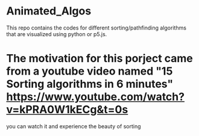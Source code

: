 # Animated_Algos
This repo contains the codes for different sorting/pathfinding algorithms that are visualized using python or p5.js.
# The motivation for this porject came from a youtube video named "15 Sorting algorithms in 6 minutes" https://www.youtube.com/watch?v=kPRA0W1kECg&t=0s
you can watch it and experience the beauty of sorting
